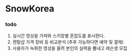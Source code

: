 # SnowKorea

### todo

1. 실시간 영상을 가져와 스키장별 혼잡도를 표시한다.
2. 렌탈샵 가격 장비 등 비교분석 (추후 가능하다면 예약 및 결제)
3. 사용자가 녹화한 영상을 올려 본인의 실력을 뽐내고 레슨생 모집